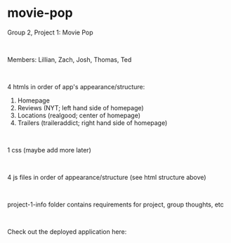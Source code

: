 # movie-pop

Group 2, Project 1: Movie Pop

<br>

Members: Lillian, Zach, Josh, Thomas, Ted

<br>

4 htmls in order of app's appearance/structure:
<br>
1. Homepage
2. Reviews (NYT; left hand side of homepage)
3. Locations (realgood; center of homepage)
4. Trailers (traileraddict; right hand side of homepage)

<br>

1 css (maybe add more later)

<br>

4 js files in order of appearance/structure (see html structure above)

<br>

project-1-info folder contains requirements for project, group thoughts, etc








<br>

Check out the deployed application here: 